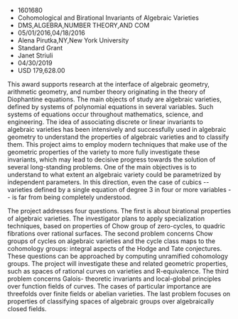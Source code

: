 
* 1601680
* Cohomological and Birational Invariants of Algebraic Varieties
* DMS,ALGEBRA,NUMBER THEORY,AND COM
* 05/01/2016,04/18/2016
* Alena Pirutka,NY,New York University
* Standard Grant
* Janet Striuli
* 04/30/2019
* USD 179,628.00

This award supports research at the interface of algebraic geometry, arithmetic
geometry, and number theory originating in the theory of Diophantine equations.
The main objects of study are algebraic varieties, defined by systems of
polynomial equations in several variables. Such systems of equations occur
throughout mathematics, science, and engineering. The idea of associating
discrete or linear invariants to algebraic varieties has been intensively and
successfully used in algebraic geometry to understand the properties of
algebraic varieties and to classify them. This project aims to employ modern
techniques that make use of the geometric properties of the variety to more
fully investigate these invariants, which may lead to decisive progress towards
the solution of several long-standing problems. One of the main objectives is to
understand to what extent an algebraic variety could be parametrized by
independent parameters. In this direction, even the case of cubics -- varieties
defined by a single equation of degree 3 in four or more variables -- is far
from being completely understood.

The project addresses four questions. The first is about birational properties
of algebraic varieties. The investigator plans to apply specialization
techniques, based on properties of Chow group of zero-cycles, to quadric
fibrations over rational surfaces. The second problem concerns Chow groups of
cycles on algebraic varieties and the cycle class maps to the cohomology groups:
integral aspects of the Hodge and Tate conjectures. These questions can be
approached by computing unramified cohomology groups. The project will
investigate these and related geometric properties, such as spaces of rational
curves on varieties and R-equivalence. The third problem concerns Galois-
theoretic invariants and local-global principles over function fields of curves.
The cases of particular importance are threefolds over finite fields or abelian
varieties. The last problem focuses on properties of classifying spaces of
algebraic groups over algebraically closed fields.
